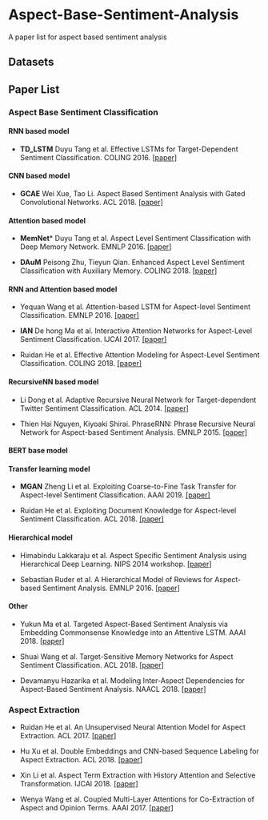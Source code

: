 # Aspect-Base-Sentiment-Analysis

A paper list for aspect based sentiment analysis

## Datasets

## Paper List

### Aspect Base Sentiment Classification

#### RNN based model

- **TD_LSTM** Duyu Tang et al. Effective LSTMs for Target-Dependent Sentiment Classification. COLING 2016. [[paper]][8]

#### CNN based model

- **GCAE** Wei Xue, Tao Li. Aspect Based Sentiment Analysis with Gated Convolutional Networks. ACL 2018. [[paper]][2]

#### Attention based model

- **MemNet*** Duyu Tang et al. Aspect Level Sentiment Classification with Deep Memory Network. EMNLP 2016. [[paper]][6]

- **DAuM** Peisong Zhu, Tieyun Qian. Enhanced Aspect Level Sentiment Classification with Auxiliary Memory. COLING 2018. [[paper]][11]

#### RNN and Attention based model

- Yequan Wang et al. Attention-based LSTM for Aspect-level Sentiment Classification. EMNLP 2016. [[paper]][10]

- **IAN** De hong Ma et al. Interactive Attention Networks for Aspect-Level Sentiment Classification. IJCAI 2017. [[paper]][1]

- Ruidan He et al. Effective Attention Modeling for Aspect-Level Sentiment Classification. COLING 2018. [[paper]][3]

#### RecursiveNN based model

- Li Dong et al. Adaptive Recursive Neural Network for Target-dependent Twitter Sentiment Classification. ACL 2014. [[paper]][4]

- Thien Hai Nguyen, Kiyoaki Shirai. PhraseRNN: Phrase Recursive Neural Network for Aspect-based Sentiment Analysis. EMNLP 2015. [[paper]][7]

#### BERT base model

#### Transfer learning model

- **MGAN** Zheng Li et al. Exploiting Coarse-to-Fine Task Transfer for Aspect-level Sentiment Classification. AAAI 2019. [[paper]][12]

- Ruidan He et al. Exploiting Document Knowledge for Aspect-level Sentiment Classification. ACL 2018. [[paper]][9]

#### Hierarchical model

- Himabindu Lakkaraju et al. Aspect Specific Sentiment Analysis using Hierarchical Deep Learning. NIPS 2014 workshop. [[paper]][5]

- Sebastian Ruder et al. A Hierarchical Model of Reviews for Aspect-based Sentiment Analysis. EMNLP 2016. [[paper]][15]

#### Other

- Yukun Ma et al. Targeted Aspect-Based Sentiment Analysis via Embedding Commonsense Knowledge into an Attentive LSTM. AAAI 2018. [[paper]][13]

- Shuai Wang et al. Target-Sensitive Memory Networks for Aspect Sentiment Classification. ACL 2018. [[paper]][14]

- Devamanyu Hazarika et al. Modeling Inter-Aspect Dependencies for Aspect-Based Sentiment Analysis. NAACL 2018. [[paper]][16]

### Aspect Extraction

- Ruidan He et al. An Unsupervised Neural Attention Model for Aspect Extraction. ACL 2017. [[paper]][17]

- Hu Xu et al. Double Embeddings and CNN-based Sequence Labeling for Aspect Extraction. ACL 2018. [[paper]][18]

- Xin Li et al. Aspect Term Extraction with History Attention and Selective Transformation. IJCAI 2018. [[paper]][19]

- Wenya Wang et al. Coupled Multi-Layer Attentions for Co-Extraction of Aspect and Opinion Terms. AAAI 2017. [[paper]][20]

[1]:https://arxiv.org/abs/1709.00893
[2]:https://arxiv.org/abs/1805.07043v1
[3]:http://aclweb.org/anthology/C18-1096
[4]:http://aclweb.org/anthology/P/P14/P14-2009.pdf
[5]:https://pdfs.semanticscholar.org/4500/68221da8297ac0a0e1524b1e196900c61b2e.pdf
[6]:https://arxiv.org/abs/1605.08900
[7]:http://www.aclweb.org/anthology/D15-1298
[8]:http://aclweb.org/anthology/C/C16/C16-1311.pdf
[9]:https://arxiv.org/abs/1806.04346
[10]:http://www.aclweb.org/anthology/D16-1058
[11]:http://aclweb.org/anthology/C18-1092
[12]:https://arxiv.org/abs/1811.10999
[13]:http://www.sentic.net/sentic-lstm.pdf
[14]:http://www.aclweb.org/anthology/P18-1088
[15]:https://arxiv.org/abs/1609.02745
[16]:http://www.aclweb.org/anthology/N18-2043
[17]:http://aclweb.org/anthology/P/P17/P17-1036.pdf
[18]:https://arxiv.org/abs/1805.04601v1
[19]:https://arxiv.org/abs/1805.00760
[20]:https://www.aaai.org/Conferences/AAAI/2017/PreliminaryPapers/15-Wang-W-14441.pdf